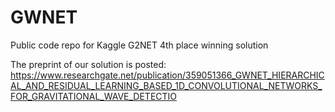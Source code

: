 # GWNET
Public code repo for Kaggle G2NET 4th place winning solution 

The preprint of our solution is posted: https://www.researchgate.net/publication/359051366_GWNET_HIERARCHICAL_AND_RESIDUAL_LEARNING_BASED_1D_CONVOLUTIONAL_NETWORKS_FOR_GRAVITATIONAL_WAVE_DETECTIO


